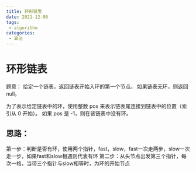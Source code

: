 ```yaml
---
title: 环形链表
date: 2021-12-06
tags:
 - algorithm
categories:
 - 算法
---
```

# 环形链表
题意： 给定一个链表，返回链表开始入环的第一个节点。 如果链表无环，则返回 null。

为了表示给定链表中的环，使用整数 pos 来表示链表尾连接到链表中的位置（索引从 0 开始）。 如果 pos 是 -1，则在该链表中没有环。

## 思路：
第一步：判断是否有环，使用两个指针，fast，slow，fast一次走两步，slow一次走一步，如果fast和slow相遇则代表有环
第二步：从头节点出发第三个指针，每次一格，当带三个指针与slow相等时，为环的开始节点
